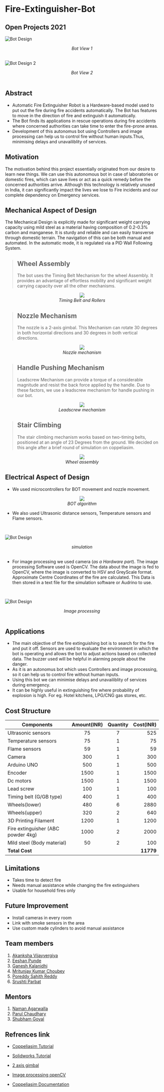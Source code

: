 <p align="justify">
<h1><b>Fire-Extinguisher-Bot</b></h1>
  <h2>Open Projects 2021</h2>
</p>

![Bot Design](https://github.com/Ch0ubey/Fire-Extinguisher-Bot/blob/99d7aaeea15895aa91a57da3c2a6b9b1c1923cc6/Images%20and%20Videos/Images/Bot_view_1.jpg)
<div align="center"><em>Bot View 1</em></div>
<br/>

![Bot Design 2](https://github.com/Ch0ubey/Fire-Extinguisher-Bot/blob/99d7aaeea15895aa91a57da3c2a6b9b1c1923cc6/Images%20and%20Videos/Images/Bot_view_4.PNG)
<div align="center"><em>Bot View 2</em></div>
<br/>
 
<p align="justify">
  <h2>Abstract</h2>
</p>
<p align="justify">
  
- Automatic Fire Extinguisher Robot is a Hardware-based model used to put out the fire during fire accidents automatically. The Bot has features to move in the direction of fire  and extinguish it automatically.
- The Bot finds its applications in rescue operations during fire accidents where concerned authorities can take time to enter the fire-prone areas.
- Development of this autonomus bot using Controllers and image processing can help us to control fire without human inputs.Thus, minimising delays and unavailiblity of services.

</p>
 
<p align="justify">
  <h2>Motivation</h2>
</p>
<p align="justify">
  
The motivation behind this project essentially originated from our desire to learn new things. We can use this autonomous bot in case of laboratories or domestic fires, which can save lives or act as a quick remedy before the concerned authorities arrive. Although this technology is relatively unused in India, it can significantly impact the lives we lose to Fire incidents and our complete dependency on Emergency services.

</p>

<p align="justify">
  <h2>Mechanical Aspect of Design</h2>
</p>
<p align="justify">

The Mechanical Design is explicitly made for significant weight carrying capacity using mild steel as a material having composition of 0.2-0.3% carbon and manganese. It is sturdy and reliable and can easily transverse through domestic terrain.
The navigation of this can be both manual and automated. In the automatic mode, it is regulated via a PID Wall Following System.
> ## Wheel Assembly
> 
>The bot uses the Timing Belt Mechanism for the wheel Assembly. It provides an advantage of effortless mobility and significant weight carrying capacity over all the other mechanisms.

<p align="center">
  <img src="https://github.com/Ch0ubey/Fire-Extinguisher-Bot/blob/734ad0370c93da568aa504aa3b49e69dac5bd6af/Images%20and%20Videos/Images/Bot_view_2.PNG">
  <br/><i>Timing Belt and Rollers</i>
</p>

> ## Nozzle Mechanism
> 
>The nozzle is a 2-axis gimbal. This Mechanism can rotate 30 degrees in both horizontal directions and 30 degrees in both vertical directions.

<p align="center">
  <img src="https://github.com/Ch0ubey/Fire-Extinguisher-Bot/blob/e53ffc0dbc5896a10a27d20bba5699513d492f58/Images%20and%20Videos/Images/Nozzle%20Mechanism.PNG">
  <br/><i>Nozzle mechanism</i>
</p>

> ## Handle Pushing Mechanism
> 
>Leadscrew Mechanism can provide a torque of a considerable magnitude and resist the back force applied by the handle. Due to these factors, we use a leadscrew mechanism for handle pushing in our bot.

</p>
<p align="center">
  <img src="https://github.com/Ch0ubey/Fire-Extinguisher-Bot/blob/734ad0370c93da568aa504aa3b49e69dac5bd6af/Images%20and%20Videos/Images/Leadscrew%20mechanism.jpeg"><br/>
  <i>Leadscrew mechanism</i>
</p>
<p align="justify">
 
> ## Stair Climbing
> 
>The stair climbing mechanism works based on two-timing belts, positioned at an angle of 23 Degrees from the ground. We decided on this angle after a brief round of simulation on coppeliasim.

</p>
<p align="center">
  <img src="https://github.com/Ch0ubey/Fire-Extinguisher-Bot/blob/99d7aaeea15895aa91a57da3c2a6b9b1c1923cc6/Images%20and%20Videos/Images/Bot_view_3.PNG">
  <br/><i>Wheel assembly</i>
</p>
<p align="justify">
  <h2>Electrical Aspect of Design</h2>
</p>
<p align="justify">
  
- We used microcontrollers for BOT movement and nozzle movement.

<p align="center">
  <img src="https://github.com/Ch0ubey/Fire-Extinguisher-Bot/blob/9e1d842a9c91a54889573999508a2310fe07a7fe/Images%20and%20Videos/Images/BOT%20algorithm.jpg"><br/>
  <i>BOT algorithm</i>
</p>

- We also used Ultrasonic distance sensors, Temperature sensors and Flame sensors.
<br/>

![Bot Design](https://github.com/Ch0ubey/Fire-Extinguisher-Bot/blob/675ec79065b406595411fb3a4fc21760a32cbd39/Images_videos/Images/Fire%20Detection%20with%20Coordinates.png)
<div align="center"><em>simulation</em></div>
<br/>

- For image processing we used camera (*as a Hardware part*). The image processing Software used is OpenCV. The data about the image is fed to OpenCV, where the image is converted to HSV and GreyScale format. Approximate Centre Coordinates of the fire are calculated. This Data is then stored in a text file for the simulation software or Audrino to use.
<br/>

![Bot Design](https://github.com/Ch0ubey/Fire-Extinguisher-Bot/blob/734ad0370c93da568aa504aa3b49e69dac5bd6af/Images%20and%20Videos/Images/Image_processing_openCV.jpg)
<div align="center"><em>Image processing</em></div>
<br/>
</p>

<p align="justify">
  <h2>Applications</h2>
</p>
<p align="justify">
  
- The main objective of the fire extinguishing bot is to search for the fire and put it off. Sensors are used to evaluate the environment in which the bot is operating and allows the bot to adjust actions based on collected data. The buzzer used will be helpful in alarming people about the danger.
- As it is an autonomus bot which uses Controllers and image processing, so it can help us to control fire without human inputs.
- Using this bot we can minimise delays and unavailiblity of services during emergency.
- It can be highly useful in extinguishing fire where probability of explosion is high. For eg. Hotel kitchens, LPG/CNG gas stores, etc.

</p>
<p align="justify">
  <h2>Cost Structure</h2>
</p>

| Components   |Amount(INR)  |      Quantity      |  Cost(INR) |
|----------    |:------:|:-------------:     |------:|
| Ultrasonic sensors     |  75    |  7     |  525 |
| Temperature sensors    |  75    |1            |  75 |
| Flame sensors     |   59     |1      |  59 |
| Camera| 300 | 1|  300|
|Arduino UNO|500|1| 500|
|Encoder|1500|1| 1500|
|Dc motors|1500|1| 1500|
|Lead screw|100|1| 100|
|Timing belt (G/GB type) | 400| 1 |400|
|Wheels(lower) |480| 6|2880|
|Wheels(upper)|320 | 2|640|
|3D Printing Filament| 1200|1|1200|
|Fire extinguisher (ABC powder 4kg)|1000|2|2000|
|Mild steel (Body material)|50|2|100|
|**Total Cost**| | |**11779**|

<p align="justify">
  <h2>Limitations</h2>
</p>

- Takes time to detect fire
- Needs manual assistance while changing the fire extinguishers
- Usable for household fires only
<p align="justify">
  <h2>Future Improvement</h2>
</p>
<p align="justify">
 
* Install cameras in every room
* Link with smoke sensors in the area
* Use custom made cylinders to avoid manual assistance

 </p>
<p align="justify">
  <h2>Team members</h2>
</p>
<p align="justify">

1. [Akanksha Vijayvergiya](https://github.com/Akanksha-247)
2. [Eeshan Punde](https://github.com/eeshanpunde14)
3. [Ganesh Kalanidhi](https://github.com/GaneshK-RKE)
4. [Mritunjay Kumar Choubey](https://github.com/Ch0ubey)
5. [Poreddy Sahith Reddy](https://github.com/sahithreddyporeddy)
6. [Srushti Parbat](https://github.com/SrushtiParbat)

</p>  
<p align="justify">
  <h2>Mentors</h2>
</p>
<p align="justify">

1. [Naman Agarwalla](https://github.com/naman99-agar)
2. [Parul Chaudhary](https://github.com/Parul253)
3. [Shubham Goyal](https://github.com/shubham491981)

</p>
<p align="justify">
  <h2>Refrences link</h2>
</p>
<p align="justify">
  
- [Coppeliasim Tutorial](https://www.youtube.com/watch?v=PwGY8PxQOXY&list=PLjzuoBhdtaXOoqkJUqhYQletLLnJP8vjZ)
- [Solidworks Tutorial](https://youtube.com/playlist?list=PLkMYhICFMsGajeARsY7N1t1jhbtMb1poL)
- [2 axis gimbal](https://www.youtube.com/watch?v=i6UoxhNlr1U)
- [Image processing openCV](https://www.youtube.com/watch?v=Z78zbnLlPUA&list=PLQVvvaa0QuDdttJXlLtAJxJetJcqmqlQq)
- [Coppeliasim Documentation](https://www.coppeliarobotics.com/helpFiles/index.html)

  </p>
